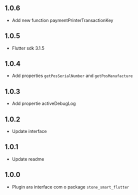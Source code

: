 ## 1.0.6

- Add new function paymentPrinterTransactionKey

## 1.0.5

- Flutter sdk 3.1.5

## 1.0.4

- Add properties `getPosSerialNumber` and `getPosManufacture`

## 1.0.3

- Add propertie activeDebugLog

## 1.0.2

- Update interface

## 1.0.1

- Update readme

## 1.0.0

- Plugin ara interface com o package `stone_smart_flutter`
